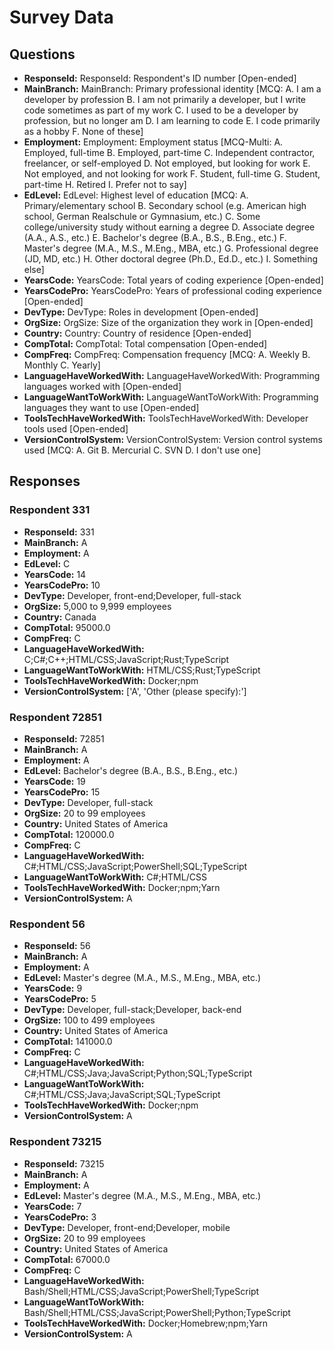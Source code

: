 # Survey Data

## Questions

- **ResponseId:** ResponseId: Respondent's ID number [Open-ended]
- **MainBranch:** MainBranch: Primary professional identity [MCQ: A. I am a developer by profession B. I am not primarily a developer, but I write code sometimes as part of my work C. I used to be a developer by profession, but no longer am D. I am learning to code E. I code primarily as a hobby F. None of these]
- **Employment:** Employment: Employment status [MCQ-Multi: A. Employed, full-time B. Employed, part-time C. Independent contractor, freelancer, or self-employed D. Not employed, but looking for work E. Not employed, and not looking for work F. Student, full-time G. Student, part-time H. Retired I. Prefer not to say]
- **EdLevel:** EdLevel: Highest level of education [MCQ: A. Primary/elementary school B. Secondary school (e.g. American high school, German Realschule or Gymnasium, etc.) C. Some college/university study without earning a degree D. Associate degree (A.A., A.S., etc.) E. Bachelor's degree (B.A., B.S., B.Eng., etc.) F. Master's degree (M.A., M.S., M.Eng., MBA, etc.) G. Professional degree (JD, MD, etc.) H. Other doctoral degree (Ph.D., Ed.D., etc.) I. Something else]
- **YearsCode:** YearsCode: Total years of coding experience [Open-ended]
- **YearsCodePro:** YearsCodePro: Years of professional coding experience [Open-ended]
- **DevType:** DevType: Roles in development [Open-ended]
- **OrgSize:** OrgSize: Size of the organization they work in [Open-ended]
- **Country:** Country: Country of residence [Open-ended]
- **CompTotal:** CompTotal: Total compensation [Open-ended]
- **CompFreq:** CompFreq: Compensation frequency [MCQ: A. Weekly B. Monthly C. Yearly]
- **LanguageHaveWorkedWith:** LanguageHaveWorkedWith: Programming languages worked with [Open-ended]
- **LanguageWantToWorkWith:** LanguageWantToWorkWith: Programming languages they want to use [Open-ended]
- **ToolsTechHaveWorkedWith:** ToolsTechHaveWorkedWith: Developer tools used [Open-ended]
- **VersionControlSystem:** VersionControlSystem: Version control systems used [MCQ: A. Git B. Mercurial C. SVN D. I don't use one]

## Responses

### Respondent 331

- **ResponseId:** 331
- **MainBranch:** A
- **Employment:** A
- **EdLevel:** C
- **YearsCode:** 14
- **YearsCodePro:** 10
- **DevType:** Developer, front-end;Developer, full-stack
- **OrgSize:** 5,000 to 9,999 employees
- **Country:** Canada
- **CompTotal:** 95000.0
- **CompFreq:** C
- **LanguageHaveWorkedWith:** C;C#;C++;HTML/CSS;JavaScript;Rust;TypeScript
- **LanguageWantToWorkWith:** HTML/CSS;Rust;TypeScript
- **ToolsTechHaveWorkedWith:** Docker;npm
- **VersionControlSystem:** ['A', 'Other (please specify):']

### Respondent 72851

- **ResponseId:** 72851
- **MainBranch:** A
- **Employment:** A
- **EdLevel:** Bachelor's degree (B.A., B.S., B.Eng., etc.)
- **YearsCode:** 19
- **YearsCodePro:** 15
- **DevType:** Developer, full-stack
- **OrgSize:** 20 to 99 employees
- **Country:** United States of America
- **CompTotal:** 120000.0
- **CompFreq:** C
- **LanguageHaveWorkedWith:** C#;HTML/CSS;JavaScript;PowerShell;SQL;TypeScript
- **LanguageWantToWorkWith:** C#;HTML/CSS
- **ToolsTechHaveWorkedWith:** Docker;npm;Yarn
- **VersionControlSystem:** A

### Respondent 56

- **ResponseId:** 56
- **MainBranch:** A
- **Employment:** A
- **EdLevel:** Master's degree (M.A., M.S., M.Eng., MBA, etc.)
- **YearsCode:** 9
- **YearsCodePro:** 5
- **DevType:** Developer, full-stack;Developer, back-end
- **OrgSize:** 100 to 499 employees
- **Country:** United States of America
- **CompTotal:** 141000.0
- **CompFreq:** C
- **LanguageHaveWorkedWith:** C#;HTML/CSS;Java;JavaScript;Python;SQL;TypeScript
- **LanguageWantToWorkWith:** C#;HTML/CSS;Java;JavaScript;SQL;TypeScript
- **ToolsTechHaveWorkedWith:** Docker;npm
- **VersionControlSystem:** A

### Respondent 73215

- **ResponseId:** 73215
- **MainBranch:** A
- **Employment:** A
- **EdLevel:** Master's degree (M.A., M.S., M.Eng., MBA, etc.)
- **YearsCode:** 7
- **YearsCodePro:** 3
- **DevType:** Developer, front-end;Developer, mobile
- **OrgSize:** 20 to 99 employees
- **Country:** United States of America
- **CompTotal:** 67000.0
- **CompFreq:** C
- **LanguageHaveWorkedWith:** Bash/Shell;HTML/CSS;JavaScript;PowerShell;TypeScript
- **LanguageWantToWorkWith:** Bash/Shell;HTML/CSS;JavaScript;PowerShell;Python;TypeScript
- **ToolsTechHaveWorkedWith:** Docker;Homebrew;npm;Yarn
- **VersionControlSystem:** A

